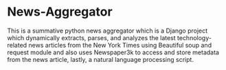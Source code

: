 # News-Aggregator
This is a summative python news aggregator which is a Django project which dynamically extracts, parses, and analyzes the latest technology-related news articles from the New York Times using Beautiful soup and request module and also uses Newspaper3k to access and store metadata from the news article, lastly, a natural language processing script.
